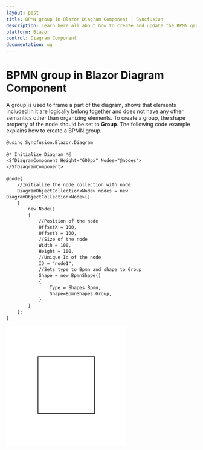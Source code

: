 ```yaml
---
layout: post
title: BPMN group in Blazor Diagram Component | Syncfusion
description: Learn here all about how to create and update the BPMN group in Syncfusion Blazor Diagram component and more.
platform: Blazor
control: Diagram Component
documentation: ug
---
```


# BPMN group in Blazor Diagram Component

A group is used to frame a part of the diagram, shows that elements included in it are logically belong together and does not have any other semantics other than organizing elements. To create a group, the shape property of the node should be set to **Group**. The following code example explains how to create a BPMN group.

```cshtml
@using Syncfusion.Blazor.Diagram

@* Initialize Diagram *@
<SfDiagramComponent Height="600px" Nodes="@nodes">
</SfDiagramComponent>

@code{
    //Initialize the node collection with node
    DiagramObjectCollection<Node> nodes = new DiagramObjectCollection<Node>()
    {
        new Node()
        {
            //Position of the node
            OffsetX = 100,
            OffsetY = 100,
            //Size of the node
            Width = 100,
            Height = 100,
            //Unique Id of the node
            ID = "node1",
            //Sets type to Bpmn and shape to Group
            Shape = new BpmnShape()
            {
                Type = Shapes.Bpmn,
                Shape=BpmnShapes.Group,
            }
        }
    };
}
```

![BPMN Group](../images/bpmn-group.png)

